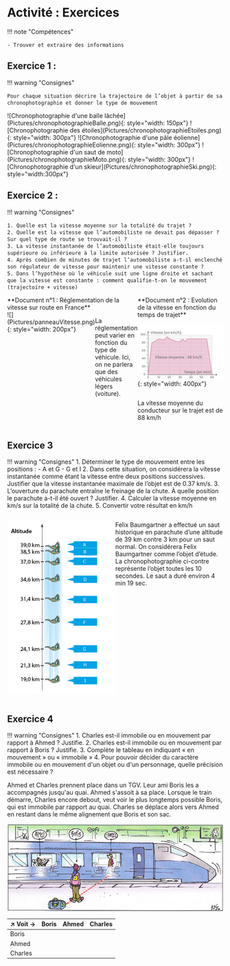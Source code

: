 # Activité : Exercices

!!! note "Compétences"

    - Trouver et extraire des informations 




## Exercice 1 :

!!! warning "Consignes"

    Pour chaque situation décrire la trajectoire de l’objet à partir de sa chronophotographie et donner le type de mouvement

<div markdown style="display:flex; flex-wrap: wrap;">
![Chronophotographie d'une balle lâchée](Pictures/chronophotographieBalle.png){: style="width: 150px"}
 ![Chronophotographie des étoiles](Pictures/chronophotographieEtoiles.png){: style="width: 300px"} 
 ![Chronophotographie d'une pâle éolienne](Pictures/chronophotographieEolienne.png){: style="width: 300px"} 
 ![Chronophotographie d'un saut de moto](Pictures/chronophotographieMoto.png){: style="width: 300px"}
  ![Chronophotographie d'un skieur](Pictures/chronophotographieSki.png){: style="width:300px"}

</div>

## Exercice 2 :


!!! warning "Consignes"

    1. Quelle est la vitesse moyenne sur la totalité du trajet ?
    2. Quelle est la vitesse que l’automobiliste ne devait pas dépasser ? Sur quel type de route se trouvait-il ?
    3. La vitesse instantanée de l’automobiliste était-elle toujours supérieure ou inférieure à la limite autorisée ? Justifier.
    4. Après combien de minutes de trajet l’automobiliste a-t-il enclenché son régulateur de vitesse pour maintenir une vitesse constante ?
    5. Dans l’hypothèse où le véhicule suit une ligne droite et sachant que la vitesse est constante : comment qualifie-t-on le mouvement (trajectoire + vitesse)

<div markdown style="display:flex; flex-direction:row";>
<div markdown style="display:flex; flex-direction:column";>
**Document n°1 : Réglementation de la vitesse sur route en France**

<div markdown style="display:flex; flex-direction:row";>
![](Pictures/panneauVitesse.png){: style="width: 200px"}

<div markdown style="display:flex; flex-direction:column";>

La réglementation peut varier en fonction du type de véhicule. Ici, on ne parlera que des véhicules légers (voiture).
</div>
</div>
</div>
<div markdown style="display:flex; flex-direction:column";>
**Document n°2 : Evolution de la vitesse en fonction du temps de trajet**

![](Pictures/graphVitesseVoiture.png){: style="width: 400px"}

La vitesse moyenne du conducteur sur le trajet est de 88 km/h
</div>
</div>

## Exercice 3

!!! warning "Consignes"
    1. Déterminer le type de mouvement entre les positions :
        - A et G
        - G et I
    2. Dans cette situation, on considérera la vitesse instantanée comme étant la vitesse entre deux positions successives. Justifier que la vitesse instantanée maximale de l’objet est de 0.37 km/s.
    3. L’ouverture du parachute entraîne le freinage de la chute. À quelle position le parachute a-t-il été ouvert ? Justifier.
    4. Calculer la vitesse moyenne en km/s sur la totalité de la chute.
    5. Convertir votre résultat en km/h

<div markdown style="display:flex; flex-direction:row";>

<div markdown style="flex: 1 1 0; flex-direction:column";>

![](Pictures/chronophotographieParachute.png)

</div>

<div markdown style="flex: 1 1 0; flex-direction:column";>


Felix Baumgartner a effectué un saut historique en parachute d’une altitude de 39 km contre 3 km pour un saut normal. On considérera Felix Baumgartner comme l’objet d’étude. La chronophotographie ci-contre représente l’objet toutes les 10 secondes. Le saut a duré environ 4 min 19 sec.

</div>
</div>


## Exercice 4

!!! warning "Consignes"
    1. Charles est-il immobile ou en mouvement par rapport à Ahmed ? Justifie.
    2. Charles est-il immobile ou en mouvement par rapport à Boris ? Justifie.
    3. Complète le tableau en indiquant « en mouvement » ou « immobile »
    4. Pour pouvoir décider du caractère immobile ou en mouvement d'un objet ou d'un personnage, quelle précision est nécessaire ?

Ahmed et Charles prennent place dans un TGV. Leur ami Boris les a accompagnés jusqu'au quai. Ahmed s'assoit à sa place. Lorsque le train démarre, Charles encore debout, veut voir le plus longtemps possible Boris, qui est immobile par rapport au quai. Charles se déplace alors vers Ahmed en restant dans le même alignement que Boris et son sac.

![](Pictures/dessinreferentielTrain.png)


 | ↗ Voit → | Boris | Ahmed |Charles|
 | -----------| -------| -------| ---------|
  |Boris | | | |
 | Ahmed | | | |               
 | Charles | | | |              

